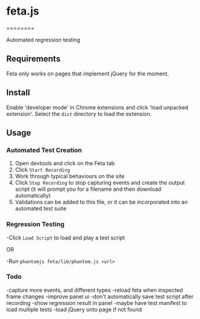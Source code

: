 # feta.js
========

Automated regression testing

## Requirements

Feta only works on pages that implement jQuery for the moment. 

## Install

Enable 'developer mode' in Chrome extensions and click 'load unpacked extension'.  Select the `dist` directory to load the extension.

## Usage

### Automated Test Creation

1. Open devtools and click on the Feta tab
2. Click `Start Recording`
3. Work through typical behaviours on the site
4. Click `Stop Recording` to stop capturing events and create the output script (it will prompt you for a filename and then download automatically)
5. Validations can be added to this file, or it can be incorporated into an automated test suite

### Regression Testing

-Click `Load Script` to load and play a test script

OR

-Run `phantomjs feta/lib/phantom.js <url>`

### Todo
 
-capture more events, and different types
-reload feta when inspected frame changes
-improve panel ui
-don't automatically save test script after recording
-show regression result in panel
-maybe have test manifest to load multiple tests
-load jQuery onto page if not found

